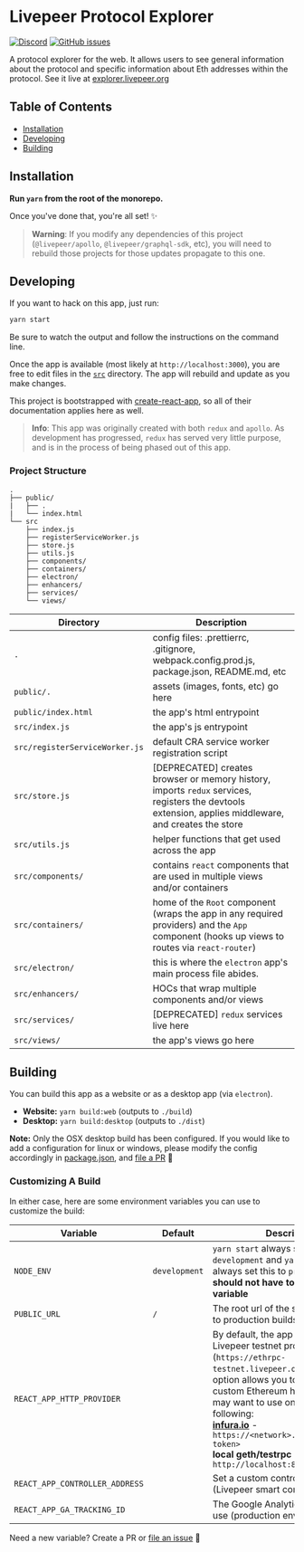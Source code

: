 # Livepeer Protocol Explorer

[![Discord](https://img.shields.io/discord/423160867534929930.svg?style=flat-square)](https://discord.gg/7wRSUGX)
[![GitHub issues](https://img.shields.io/github/issues/livepeer/livepeerjs/explorer.svg?style=flat-square)](https://github.com/livepeer/livepeerjs/labels/explorer)

A protocol explorer for the web. It allows users to see general information about the protocol and specific information about Eth addresses within the protocol. See it live at [explorer.livepeer.org](https://explorer.livepeer.org)

<!-- hide-on-docup-start -->

## Table of Contents

* [Installation](#installation)
* [Developing](#developing)
* [Building](#building)

<!-- hide-on-docup-stop -->

## Installation

**Run `yarn` from the root of the monorepo.**

Once you've done that, you're all set! ✨

> **Warning**: If you modify any dependencies of this project (`@livepeer/apollo`, `@livepeer/graphql-sdk`, etc), you will need to rebuild those projects for those updates propagate to this one.

## Developing

If you want to hack on this app, just run:

```bash
yarn start
```

Be sure to watch the output and follow the instructions on the command line.

Once the app is available (most likely at `http://localhost:3000`), you are free to edit files in the [`src`](https://github.com/livepeer/livepeerjs/tree/master/packages/explorer/src) directory. The app will rebuild and update as you make changes.

This project is bootstrapped with [create-react-app](https://github.com/facebook/create-react-app), so all of their documentation applies here as well.

> **Info**: This app was originally created with both `redux` and `apollo`. As development has progressed, `redux` has served very little purpose, and is in the process of being phased out of this app.

### Project Structure

```
.
├── public/
|   ├── .
|   └── index.html
└── src
    ├── index.js
    ├── registerServiceWorker.js
    ├── store.js
    ├── utils.js
    ├── components/
    ├── containers/
    ├── electron/
    ├── enhancers/
    ├── services/
    └── views/
```

| Directory                      | Description                                                                                                                                           |
| ------------------------------ | ----------------------------------------------------------------------------------------------------------------------------------------------------- |
| `.`                            | config files: .prettierrc, .gitignore, webpack.config.prod.js, package.json, README.md, etc                                                           |
| `public/.`                     | assets (images, fonts, etc) go here                                                                                                                   |
| `public/index.html`            | the app's html entrypoint                                                                                                                             |
| `src/index.js`                 | the app's js entrypoint                                                                                                                               |
| `src/registerServiceWorker.js` | default CRA service worker registration script                                                                                                        |
| `src/store.js`                 | [DEPRECATED] creates browser or memory history, imports `redux` services, registers the devtools extension, applies middleware, and creates the store |
| `src/utils.js`                 | helper functions that get used across the app                                                                                                         |
| `src/components/`              | contains `react` components that are used in multiple views and/or containers                                                                         |
| `src/containers/`              | home of the `Root` component (wraps the app in any required providers) and the `App` component (hooks up views to routes via `react-router`)          |
| `src/electron/`                | this is where the `electron` app's main process file abides.                                                                                          |
| `src/enhancers/`               | HOCs that wrap multiple components and/or views                                                                                                       |
| `src/services/`                | [DEPRECATED] `redux` services live here                                                                                                               |
| `src/views/`                   | the app's views go here                                                                                                                               |

## Building

You can build this app as a website or as a desktop app (via `electron`).

* **Website:** `yarn build:web` (outputs to `./build`)
* **Desktop:** `yarn build:desktop` (outputs to `./dist`)

**Note:** Only the OSX desktop build has been configured. If you would like to add a configuration for linux or windows, please modify the config accordingly in [package.json](https://github.com/livepeer/livepeerjs/blob/master/packages/explorer/package.json#L45), and [file a PR](https://github.com/livepeer/livepeerjs/pulls) 🍻

### Customizing A Build

In either case, here are some environment variables you can use to customize the build:

| Variable                   | Default       | Description                                                                                                                                                                                                                                                                                                                                                            |
| -------------------------- | ------------- | ---------------------------------------------------------------------------------------------------------------------------------------------------------------------------------------------------------------------------------------------------------------------------------------------------------------------------------------------------------------------- |
| `NODE_ENV`                 | `development` | `yarn start` always sets this to `development` and `yarn build` will always set this to `production`. **You should not have to modify this variable**                                                                                                                                                                                                                  |
| `PUBLIC_URL`               | `/`           | The root url of the site (only applies to production builds)                                                                                                                                                                                                                                                                                                           |
| `REACT_APP_HTTP_PROVIDER`  |               | By default, the app will use the Livepeer testnet provider (`https://ethrpc-testnet.livepeer.org`), but this option allows you to specify a custom Ethereum http provider. You may want to use one of the following: <br />**[infura.io](https://infura.io)** - `https://<network>.infura.io/<your-token>`<br />**local geth/testrpc** - `http://localhost:8545`<br /> |
| `REACT_APP_CONTROLLER_ADDRESS` |               | Set a custom controller address (Livepeer smart contract entry point)                                                                                                                                                                                                                                                                                                  |
| `REACT_APP_GA_TRACKING_ID` |               | The Google Analytics tracking id to use (production environment only)                                                                                                                                                                                                                                                                                                  |

Need a new variable? Create a PR or [file an issue](https://github.com/livepeer/livepeerjs/issues) 🍻
